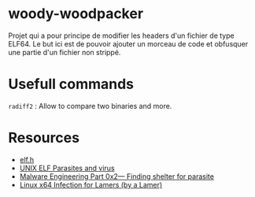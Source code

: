# woody-woodpacker
Projet qui a pour principe de modifier les headers d'un fichier de type ELF64. Le but ici est de pouvoir ajouter un morceau de code et obfusquer une partie d'un fichier non strippé.

# Usefull commands
`radiff2` : Allow to compare two binaries and more.

# Resources
* [elf.h](https://code.woboq.org/linux/include/elf.h.html)
* [UNIX ELF Parasites and virus](https://ivanlef0u.fr/repo/madchat/vxdevl/vdat/tuunix02.htm)
* [Malware Engineering Part 0x2— Finding shelter for parasite](https://medium.com/analytics-vidhya/malware-engineering-part-0x2-finding-shelter-for-parasite-751145dd18d0)
* [Linux x64 Infection for Lamers (by a Lamer)](https://vx-underground.org/archive/VxHeaven/lib/vjp01.html)